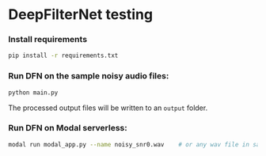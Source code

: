 # DeepFilterNet testing

### Install requirements
```sh
pip install -r requirements.txt
```

### Run DFN on the sample noisy audio files:
```sh
python main.py
```
The processed output files will be written to an `output` folder.

### Run DFN on Modal serverless:
```sh
modal run modal_app.py --name noisy_snr0.wav    # or any wav file in samples
```